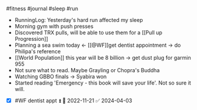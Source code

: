 #fitness #journal #sleep #run 



- RunningLog: Yesterday's hard run affected my sleep
- Morning gym with push presses
- Discovered TRX pulls, will be able to use them for a [[Pull up Progression]]
- Planning a sea swim today
<- [[@WF]]get dentist appointment
-> do Philipa's reference
- [[World Population]]  this year will be 8 billion
-> get dust plug for garmin 955
- Not sure what to read.  Maybe Grayling or Chopra's Buddha
- Watching GBBO finals -> Syabira won
- Started reading 'Emergency - this book will save your life'. Not so sure it will. 
 - [x] #WF dentist appt ⏫ 🛫 2022-11-21 ✅ 2024-04-03
